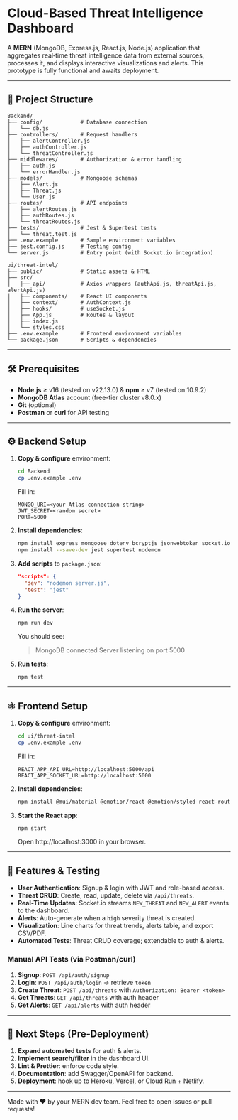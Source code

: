 # Cloud-Based Threat Intelligence Dashboard

A **MERN** (MongoDB, Express.js, React.js, Node.js) application that aggregates real‑time threat intelligence data from external sources, processes it, and displays interactive visualizations and alerts. This prototype is fully functional and awaits deployment.

---

## 📂 Project Structure

```
Backend/
├── config/            # Database connection
│   └── db.js
├── controllers/       # Request handlers
│   ├── alertController.js
│   ├── authController.js
│   └── threatController.js
├── middlewares/       # Authorization & error handling
│   ├── auth.js
│   └── errorHandler.js
├── models/            # Mongoose schemas
│   ├── Alert.js
│   ├── Threat.js
│   └── User.js
├── routes/            # API endpoints
│   ├── alertRoutes.js
│   ├── authRoutes.js
│   └── threatRoutes.js
├── tests/             # Jest & Supertest tests
│   └── threat.test.js
├── .env.example       # Sample environment variables
├── jest.config.js     # Testing config
└── server.js          # Entry point (with Socket.io integration)

ui/threat-intel/
├── public/            # Static assets & HTML
├── src/
│   ├── api/           # Axios wrappers (authApi.js, threatApi.js, alertApi.js)
│   ├── components/    # React UI components
│   ├── context/       # AuthContext.js
│   ├── hooks/         # useSocket.js
│   ├── App.js         # Routes & layout
│   ├── index.js
│   └── styles.css
├── .env.example       # Frontend environment variables
└── package.json       # Scripts & dependencies

```

---

## 🛠️ Prerequisites

- **Node.js** ≥ v16 (tested on v22.13.0) & **npm** ≥ v7 (tested on 10.9.2)
- **MongoDB Atlas** account (free-tier cluster v8.0.x)
- **Git** (optional)
- **Postman** or **curl** for API testing

---

## ⚙️ Backend Setup

1. **Copy & configure** environment:
   ```bash
   cd Backend
   cp .env.example .env
   ```
   Fill in:
   ```dotenv
   MONGO_URI=<your Atlas connection string>
   JWT_SECRET=<random secret>
   PORT=5000
   ```

2. **Install dependencies**:
   ```bash
   npm install express mongoose dotenv bcryptjs jsonwebtoken socket.io cors
   npm install --save-dev jest supertest nodemon
   ```

3. **Add scripts** to `package.json`:
   ```json
   "scripts": {
     "dev": "nodemon server.js",
     "test": "jest"
   }
   ```

4. **Run the server**:
   ```bash
   npm run dev
   ```
   You should see:
   > MongoDB connected
   > Server listening on port 5000

5. **Run tests**:
   ```bash
   npm test
   ```

---

## ⚛️ Frontend Setup

1. **Copy & configure** environment:
   ```bash
   cd ui/threat-intel
   cp .env.example .env
   ```
   Fill in:
   ```dotenv
   REACT_APP_API_URL=http://localhost:5000/api
   REACT_APP_SOCKET_URL=http://localhost:5000
   ```

2. **Install dependencies**:
   ```bash
   npm install @mui/material @emotion/react @emotion/styled react-router-dom axios socket.io-client chart.js react-chartjs-2 jspdf json2csv
   ```

3. **Start the React app**:
   ```bash
   npm start
   ```
   Open http://localhost:3000 in your browser.

---

## 📡 Features & Testing

- **User Authentication**: Signup & login with JWT and role-based access.
- **Threat CRUD**: Create, read, update, delete via `/api/threats`.
- **Real-Time Updates**: Socket.io streams `NEW_THREAT` and `NEW_ALERT` events to the dashboard.
- **Alerts**: Auto-generate when a `high` severity threat is created.
- **Visualization**: Line charts for threat trends, alerts table, and export CSV/PDF.
- **Automated Tests**: Threat CRUD coverage; extendable to auth & alerts.

### Manual API Tests (via Postman/curl)
1. **Signup**: `POST /api/auth/signup`
2. **Login**: `POST /api/auth/login` → retrieve `token`
3. **Create Threat**: `POST /api/threats` with `Authorization: Bearer <token>`
4. **Get Threats**: `GET /api/threats` with auth header
5. **Get Alerts**: `GET /api/alerts` with auth header

---

## 🚀 Next Steps (Pre‑Deployment)

1. **Expand automated tests** for auth & alerts.
2. **Implement search/filter** in the dashboard UI.
3. **Lint & Prettier**: enforce code style.
4. **Documentation**: add Swagger/OpenAPI for backend.
5. **Deployment**: hook up to Heroku, Vercel, or Cloud Run + Netlify.

---

Made with ❤️ by your MERN dev team. Feel free to open issues or pull requests!

